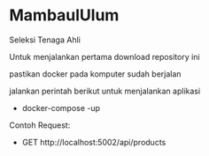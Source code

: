 # MambaulUlum

Seleksi Tenaga Ahli

Untuk menjalankan pertama download repository ini

pastikan docker pada komputer sudah berjalan

jalankan perintah berikut untuk menjalankan aplikasi

- docker-compose -up

Contoh Request:

- GET http://localhost:5002/api/products
